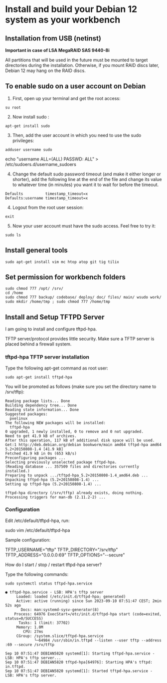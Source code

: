 Install and build your Debian 12 system as your workbench
===

## Installation from USB (netinst)

**Important in case of LSA MegaRAID SAS 9440-8i**

  All partitions that will be used in the future must be mounted to target directories during the installation.
  Otherwise, if you mount RAID discs later, Debian 12 may hang on the RAID discs.

## To enable sudo on a user account on Debian

1. First, open up your terminal and get the root access:

```
su root
```

2. Now install sudo :

```
apt-get install sudo
```

3. Then, add the user account in which you need to use the sudo privileges:

```
adduser username sudo
```

echo "username ALL=(ALL) PASSWD: ALL" > /etc/sudoers.d/username_sudoers

4. Change the default sudo password timeout (and make it either longer or shorter), add the following line at the end of the file and change its value to whatever time (in minutes) you want it to wait for before the timeout.
 
```
Defaults          timestamp_timeout=x
Defaults:username timestamp_timeout=x
```

4. Logout from the root user session:

```
exit
```

5. Now your user account must have the sudo access. Feel free to try it:

```
sudo ls
```

## Install general tools

```
sudo apt-get install vim mc htop atop git tig tilix 
```

## Set permission for workbench folders

```
sudo chmod 777 /opt/ /srv/
cd /home
sudo chmod 777 backup/ codebase/ deploy/ doc/ files/ main/ wsudo work/
sudo mkdir /home/tmp ; sudo chmod 777 /home/tmp 
```

## Install and Setup TFTPD Server

I am going to install and configure tftpd-hpa.

TFTP server/protocol provides little security. Make sure a TFTP server is placed behind a firewall system. 

### tftpd-hpa TFTP server installation

Type the following apt-get command as root user:

```
sudo apt-get install tftpd-hpa
```

You will be promoted as follows (make sure you set the directory name to /srv/tftp):

```
Reading package lists... Done
Building dependency tree... Done
Reading state information... Done
Suggested packages:
  pxelinux
The following NEW packages will be installed:
  tftpd-hpa
0 upgraded, 1 newly installed, 0 to remove and 0 not upgraded.
Need to get 41.9 kB of archives.
After this operation, 117 kB of additional disk space will be used.
Get:1 http://deb.debian.org/debian bookworm/main amd64 tftpd-hpa amd64 5.2+20150808-1.4 [41.9 kB]
Fetched 41.9 kB in 0s (653 kB/s)
Preconfiguring packages ...
Selecting previously unselected package tftpd-hpa.
(Reading database ... 357509 files and directories currently installed.)
Preparing to unpack .../tftpd-hpa_5.2+20150808-1.4_amd64.deb ...
Unpacking tftpd-hpa (5.2+20150808-1.4) ...
Setting up tftpd-hpa (5.2+20150808-1.4) ...

tftpd-hpa directory (/srv/tftp) already exists, doing nothing.
Processing triggers for man-db (2.11.2-2) ...
```

### Configuration

Edit /etc/default/tftpd-hpa, run:

sudo vim /etc/default/tftpd-hpa

Sample configuration:

TFTP_USERNAME="tftp"
TFTP_DIRECTORY="/srv/tftp"
TFTP_ADDRESS="0.0.0.0:69"
TFTP_OPTIONS="--secure"

How do I start / stop / restart tftpd-hpa server?

Type the following commands:

```
sudo systemctl status tftpd-hpa.service 

● tftpd-hpa.service - LSB: HPA's tftp server
     Loaded: loaded (/etc/init.d/tftpd-hpa; generated)
     Active: active (running) since Sun 2023-09-10 07:51:47 CEST; 2min 52s ago
       Docs: man:systemd-sysv-generator(8)
    Process: 64976 ExecStart=/etc/init.d/tftpd-hpa start (code=exited, status=0/SUCCESS)
      Tasks: 1 (limit: 37702)
     Memory: 1.0M
        CPU: 27ms
     CGroup: /system.slice/tftpd-hpa.service
             └─64984 /usr/sbin/in.tftpd --listen --user tftp --address :69 --secure /srv/tftp

Sep 10 07:51:47 DEBIAN5820 systemd[1]: Starting tftpd-hpa.service - LSB: HPA's tftp server...
Sep 10 07:51:47 DEBIAN5820 tftpd-hpa[64976]: Starting HPA's tftpd: in.tftpd.
Sep 10 07:51:47 DEBIAN5820 systemd[1]: Started tftpd-hpa.service - LSB: HPA's tftp server.
```


